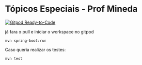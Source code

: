 # Tópicos Especiais - Prof Mineda


[![Gitpod Ready-to-Code](https://img.shields.io/badge/Gitpod-Ready--to--Code-blue?logo=gitpod)](https://gitpod.io/#https://github.com/arcursino/spring-boot-ecomerce)

já fara o pull e iniciar o workspace no gitpod

```
mvn spring-boot:run
```

Caso queria realizar os testes:

```
mvn test
```
